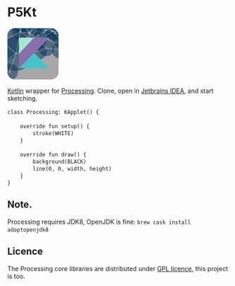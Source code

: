 # P5Kt
![P5Kt logo](p5kt.png)  

[Kotlin](https://kotlinlang.org/) wrapper for [Processing](https://processing.org/). Clone, open in [Jetbrains IDEA](https://www.jetbrains.com/idea/), and start sketching.

```
class Processing: KApplet() {

    override fun setup() {
        stroke(WHITE)
    }

    override fun draw() {
        background(BLACK)
        line(0, 0, width, height)
    }
}

```

## Note.
Processing requires JDK8, OpenJDK is fine: `brew cask install adoptopenjdk8`

## Licence

The Processing core libraries are distributed under [GPL licence](LICENSE.md), this project is too.

